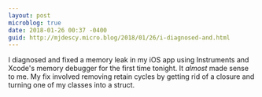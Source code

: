 ```yaml
---
layout: post
microblog: true
date: 2018-01-26 00:37 -0400
guid: http://mjdescy.micro.blog/2018/01/26/i-diagnosed-and.html
---
```

I diagnosed and fixed a memory leak in my iOS app using Instruments and Xcode's memory debugger for the first time tonight. It _almost_ made sense to me. My fix involved removing retain cycles by getting rid of a closure and turning one of my classes into a struct.
